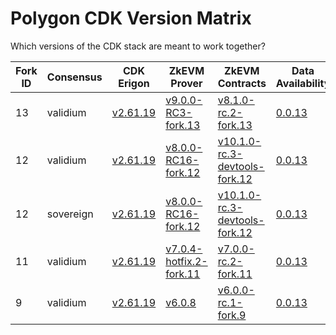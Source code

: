 # Polygon CDK Version Matrix

Which versions of the CDK stack are meant to work together?

Fork ID|Consensus|CDK Erigon|ZkEVM Prover|ZkEVM Contracts|Data Availability|Bridge
---|---|---|---|---|---|---
13|validium|[v2.61.19](https://github.com/0xPolygonHermez/cdk-erigon/releases/tag/v2.61.19)|[v9.0.0-RC3-fork.13](https://github.com/0xPolygonHermez/zkevm-prover/releases/tag/v9.0.0-RC3)|[v8.1.0-rc.2-fork.13](https://github.com/0xPolygonHermez/zkevm-contracts/releases/tag/v8.1.0-rc.2-fork.13)|[0.0.13](https://github.com/0xPolygon/cdk-data-availability/releases/tag/v0.0.13)|[v0.6.0-RC17](https://github.com/0xPolygonHermez/zkevm-bridge-service/releases/tag/v0.6.0-RC17)
12|validium|[v2.61.19](https://github.com/0xPolygonHermez/cdk-erigon/releases/tag/v2.61.19)|[v8.0.0-RC16-fork.12](https://github.com/0xPolygonHermez/zkevm-prover/releases/tag/v8.0.0-RC16)|[v10.1.0-rc.3-devtools-fork.12](https://github.com/0xPolygonHermez/zkevm-contracts/releases/tag/v10.1.0-rc.3-devtools-fork.12)|[0.0.13](https://github.com/0xPolygon/cdk-data-availability/releases/tag/v0.0.13)|[v0.6.0-RC17](https://github.com/0xPolygonHermez/zkevm-bridge-service/releases/tag/v0.6.0-RC17)
12|sovereign|[v2.61.19](https://github.com/0xPolygonHermez/cdk-erigon/releases/tag/v2.61.19)|[v8.0.0-RC16-fork.12](https://github.com/0xPolygonHermez/zkevm-prover/releases/tag/v8.0.0-RC16)|[v10.1.0-rc.3-devtools-fork.12](https://github.com/0xPolygonHermez/zkevm-contracts/releases/tag/v10.1.0-rc.3-devtools-fork.12)|[0.0.13](https://github.com/0xPolygon/cdk-data-availability/releases/tag/v0.0.13)|[v0.6.0-RC17](https://github.com/0xPolygonHermez/zkevm-bridge-service/releases/tag/v0.6.0-RC17)
11|validium|[v2.61.19](https://github.com/0xPolygonHermez/cdk-erigon/releases/tag/v2.61.19)|[v7.0.4-hotfix.2-fork.11](https://github.com/0xPolygonHermez/zkevm-prover/releases/tag/v7.0.4-hotfix.2)|[v7.0.0-rc.2-fork.11](https://github.com/0xPolygonHermez/zkevm-contracts/releases/tag/v7.0.0-rc.2-fork.11)|[0.0.13](https://github.com/0xPolygon/cdk-data-availability/releases/tag/v0.0.13)|[v0.6.0-RC17](https://github.com/0xPolygonHermez/zkevm-bridge-service/releases/tag/v0.6.0-RC17)
9|validium|[v2.61.19](https://github.com/0xPolygonHermez/cdk-erigon/releases/tag/v2.61.19)|[v6.0.8](https://github.com/0xPolygonHermez/zkevm-prover/releases/tag/v6.0.8)|[v6.0.0-rc.1-fork.9](https://github.com/0xPolygonHermez/zkevm-contracts/releases/tag/v6.0.0-rc.1-fork.9)|[0.0.13](https://github.com/0xPolygon/cdk-data-availability/releases/tag/v0.0.13)|[v0.6.0-RC17](https://github.com/0xPolygonHermez/zkevm-bridge-service/releases/tag/v0.6.0-RC17)
